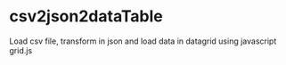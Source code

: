 # csv2json2dataTable
Load csv file, transform in json and load data in datagrid using javascript grid.js
